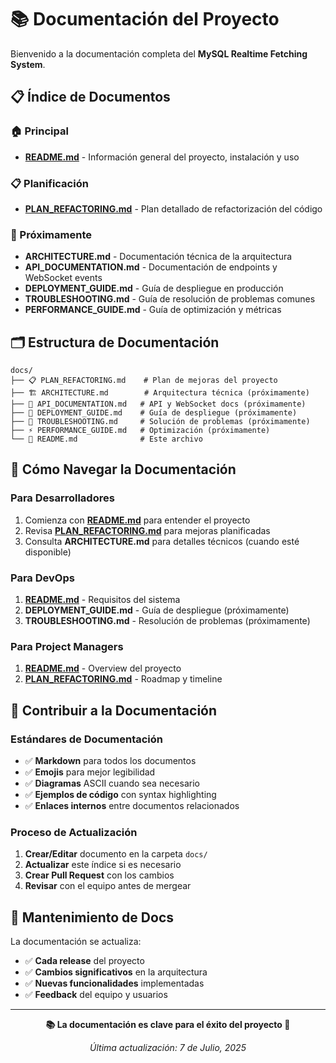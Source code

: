# 📚 Documentación del Proyecto

Bienvenido a la documentación completa del **MySQL Realtime Fetching System**.

## 📋 Índice de Documentos

### 🏠 Principal
- **[README.md](../README.md)** - Información general del proyecto, instalación y uso

### 📋 Planificación
- **[PLAN_REFACTORING.md](PLAN_REFACTORING.md)** - Plan detallado de refactorización del código

### 🔮 Próximamente
- **ARCHITECTURE.md** - Documentación técnica de la arquitectura
- **API_DOCUMENTATION.md** - Documentación de endpoints y WebSocket events
- **DEPLOYMENT_GUIDE.md** - Guía de despliegue en producción
- **TROUBLESHOOTING.md** - Guía de resolución de problemas comunes
- **PERFORMANCE_GUIDE.md** - Guía de optimización y métricas

## 🗂️ Estructura de Documentación

```
docs/
├── 📋 PLAN_REFACTORING.md    # Plan de mejoras del proyecto
├── 🏗️ ARCHITECTURE.md        # Arquitectura técnica (próximamente)
├── 📡 API_DOCUMENTATION.md   # API y WebSocket docs (próximamente)
├── 🚀 DEPLOYMENT_GUIDE.md    # Guía de despliegue (próximamente)
├── 🔧 TROUBLESHOOTING.md     # Solución de problemas (próximamente)
├── ⚡ PERFORMANCE_GUIDE.md   # Optimización (próximamente)
└── 📖 README.md              # Este archivo
```

## 🎯 Cómo Navegar la Documentación

### Para Desarrolladores
1. Comienza con **[README.md](../README.md)** para entender el proyecto
2. Revisa **[PLAN_REFACTORING.md](PLAN_REFACTORING.md)** para mejoras planificadas
3. Consulta **ARCHITECTURE.md** para detalles técnicos (cuando esté disponible)

### Para DevOps
1. **[README.md](../README.md)** - Requisitos del sistema
2. **DEPLOYMENT_GUIDE.md** - Guía de despliegue (próximamente)
3. **TROUBLESHOOTING.md** - Resolución de problemas (próximamente)

### Para Project Managers
1. **[README.md](../README.md)** - Overview del proyecto
2. **[PLAN_REFACTORING.md](PLAN_REFACTORING.md)** - Roadmap y timeline

## 📝 Contribuir a la Documentación

### Estándares de Documentación
- ✅ **Markdown** para todos los documentos
- ✅ **Emojis** para mejor legibilidad
- ✅ **Diagramas** ASCII cuando sea necesario
- ✅ **Ejemplos de código** con syntax highlighting
- ✅ **Enlaces internos** entre documentos relacionados

### Proceso de Actualización
1. **Crear/Editar** documento en la carpeta `docs/`
2. **Actualizar** este índice si es necesario
3. **Crear Pull Request** con los cambios
4. **Revisar** con el equipo antes de mergear

## 🔄 Mantenimiento de Docs

La documentación se actualiza:
- ✅ **Cada release** del proyecto
- ✅ **Cambios significativos** en la arquitectura
- ✅ **Nuevas funcionalidades** implementadas
- ✅ **Feedback** del equipo y usuarios

---

<div align="center">

**📚 La documentación es clave para el éxito del proyecto 🚀**

*Última actualización: 7 de Julio, 2025*

</div>

